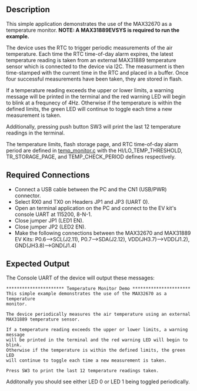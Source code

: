 ## Description

This simple application demonstrates the use of the MAX32670 as a temperature monitor. **NOTE: A MAX31889EVSYS is required to run the example.**

The device uses the RTC to trigger periodic measurements of the air temperature. Each time the RTC time-of-day alarm expires, the latest temperature reading is taken from an external MAX31889 temperature sensor which is connected to the device via I2C. The measurment is then time-stamped with the current time in the RTC and placed in a buffer. Once four successful measurements have been taken, they are stored in flash.

If a temperature reading exceeds the upper or lower limits, a warning message will be printed in the terminal and the red warning LED will begin to blink at a frequnecy of 4Hz. Otherwise if the temperature is within the defined limits, the green LED will continue to toggle each time a new measurement is taken.

Additionally, pressing push button SW3 will print the last 12 temperature readings in the terminal.

The temperature limits, flash storage page, and RTC time-of-day alarm period are defined in [temp_monitor.c](./temp_monitor.c) with the HI/LO_TEMP_THRESHOLD, TR_STORAGE_PAGE, and TEMP_CHECK_PERIOD defines respectively.

## Required Connections

-   Connect a USB cable between the PC and the CN1 (USB/PWR) connector.
-   Select RX0 and TX0 on Headers JP1 and JP3 (UART 0).
-   Open an terminal application on the PC and connect to the EV kit's console UART at 115200, 8-N-1.
-   Close jumper JP1 (LED1 EN).
-   Close jumper JP2 (LED2 EN).
-   Make the following connections between the MAX32670 and MAX31889 EV Kits: P0.6-->SCL(J2.11), P0.7-->SDA(J2.12), VDD(JH3.7)-->VDD(J1.2), GND(JH3.8)-->GND(J1.4)

## Expected Output

The Console UART of the device will output these messages:

```
********************** Temperature Monitor Demo **********************
This simple example demonstrates the use of the MAX32670 as a temperature
monitor.

The device periodically measures the air temperature using an external
MAX31889 temperature sensor.

If a temperature reading exceeds the upper or lower limits, a warning message
will be printed in the terminal and the red warning LED will begin to blink.
Otherwise if the temperature is within the defined limits, the green LED
will continue to toggle each time a new measurement is taken.

Press SW3 to print the last 12 temperature readings taken.
```

Additonally you should see either LED 0 or LED 1 being toggled periodically.